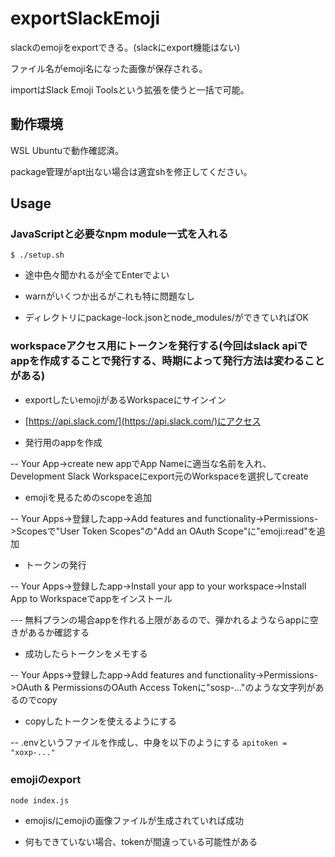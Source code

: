 # exportSlackEmoji
slackのemojiをexportできる。(slackにexport機能はない)

ファイル名がemoji名になった画像が保存される。

importはSlack Emoji Toolsという拡張を使うと一括で可能。


## 動作環境
WSL Ubuntuで動作確認済。

package管理がapt出ない場合は適宜shを修正してください。


## Usage
### JavaScriptと必要なnpm module一式を入れる

`$ ./setup.sh`

- 途中色々聞かれるが全てEnterでよい

- warnがいくつか出るがこれも特に問題なし

- ディレクトリにpackage-lock.jsonとnode_modules/ができていればOK


### workspaceアクセス用にトークンを発行する(今回はslack apiでappを作成することで発行する、時期によって発行方法は変わることがある)

- exportしたいemojiがあるWorkspaceにサインイン

- [https://api.slack.com/](https://api.slack.com/)にアクセス

- 発行用のappを作成

-- Your App->create new appでApp Nameに適当な名前を入れ、Development Slack Workspaceにexport元のWorkspaceを選択してcreate

- emojiを見るためのscopeを追加

-- Your Apps->登録したapp->Add features and functionality->Permissions->Scopesで"User Token Scopes"の"Add an OAuth Scope"に"emoji:read"を追加


- トークンの発行

-- Your Apps->登録したapp->Install your app to your workspace->Install App to Workspaceでappをインストール

--- 無料プランの場合appを作れる上限があるので、弾かれるようならappに空きがあるか確認する

- 成功したらトークンをメモする

-- Your Apps->登録したapp->Add features and functionality->Permissions->OAuth & PermissionsのOAuth Access Tokenに"sosp-..."のような文字列があるのでcopy

- copyしたトークンを使えるようにする

-- .envというファイルを作成し、中身を以下のようにする
`apitoken = "xoxp-..."`


### emojiのexport

`node index.js`

- emojis/にemojiの画像ファイルが生成されていれば成功

- 何もできていない場合、tokenが間違っている可能性がある




